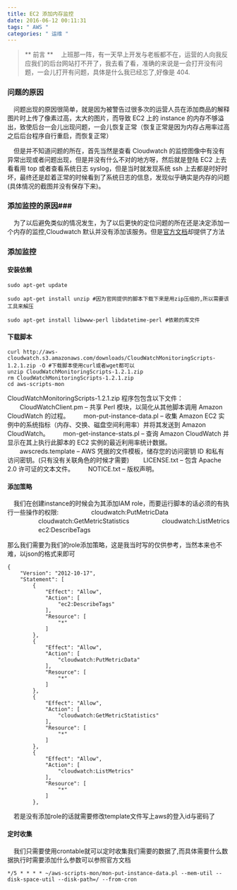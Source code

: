 ```yaml
---
title: EC2 添加内存监控
date: 2016-06-12 00:11:31
tags: " AWS "
categories: " 运维 "
---
```

>** 前言 **
　上班那一阵，有一天早上开发与老板都不在，运营的人向我反应我们的后台网站打不开了，我去看了看，准确的来说是一会打开没有问题，一会儿打开有问题，具体是什么我已经忘了,好像是 404.

### 问题的原因 ###

　问题出现的原因很简单，就是因为被警告过很多次的运营人员在添加商品的解释图片时上传了像素过高，太大的图片，而导致 EC2 上的 instance 的内存不够溢出，致使后台一会儿出现问题，一会儿恢复正常（恢复正常是因为内存占用率过高之后后台程序自行重启，而恢复正常）

　但是并不知道问题的所在，首先当然是查看 Cloudwatch 的监控图像中有没有异常出现或者问题出现，但是并没有什么不对的地方呀，然后就是登陆 EC2 上去看看用 top 或者查看系统日志 syslog，但是当时就发现系统 ssh 上去都是时好时坏，最终还是趁着正常的时候看到了系统日志的信息，发现似乎确实是内存的问题(具体情况的截图并没有保存下来)。

### 添加监控的原因###

　为了以后避免类似的情况发生，为了以后更快的定位问题的所在还是决定添加一个内存的监控,Cloudwatch 默认并没有添加该服务。但是[官方文档](http://docs.aws.amazon.com/AmazonCloudWatch/latest/DeveloperGuide/mon-scripts.html)却提供了方法

### 添加监控 ###

#### 安装依赖 ####

```
sudo apt-get update

sudo apt-get install unzip #因为官网提供的脚本下载下来是用zip压缩的,所以需要该工具来解压

sudo apt-get install libwww-perl libdatetime-perl #依赖的库文件
```
#### 下载脚本 ####

```
curl http://aws-cloudwatch.s3.amazonaws.com/downloads/CloudWatchMonitoringScripts-1.2.1.zip -O #下载脚本使用curl或者wget都可以
unzip CloudWatchMonitoringScripts-1.2.1.zip
rm CloudWatchMonitoringScripts-1.2.1.zip
cd aws-scripts-mon
```

CloudWatchMonitoringScripts-1.2.1.zip 程序包包含以下文件：
　　CloudWatchClient.pm – 共享 Perl 模块，以简化从其他脚本调用 Amazon CloudWatch 的过程。
　　mon-put-instance-data.pl – 收集 Amazon EC2 实例中的系统指标（内存、交换、磁盘空间利用率）并将其发送到 Amazon CloudWatch。
　　mon-get-instance-stats.pl – 查询 Amazon CloudWatch 并显示在其上执行此脚本的 EC2 实例的最近利用率统计数据。
　　awscreds.template – AWS 凭据的文件模板，储存您的访问密钥 ID 和私有访问密钥。(只有没有关联角色的时候才需要)
　　LICENSE.txt – 包含 Apache 2.0 许可证的文本文件。
　　NOTICE.txt – 版权声明。

#### 添加策略 ####

　我们在创建instance的时候会为其添加IAM role，而要运行脚本的话必须的有执行一些操作的权限:
　　　　　cloudwatch:PutMetricData
　　　　　cloudwatch:GetMetricStatistics
　　　　　cloudwatch:ListMetrics
　　　　　ec2:DescribeTags

那么我们需要为我们的role添加策略，这是我当时写的仅供参考，当然本来也不难，以json的格式来即可

```
{
    "Version": "2012-10-17",
    "Statement": [
        {
            "Effect": "Allow",
            "Action": [
                "ec2:DescribeTags"
            ],
            "Resource": [
                "*"
            ]
        },
        {
            "Effect": "Allow",
            "Action": [
                "cloudwatch:PutMetricData"
            ],
            "Resource": [
                "*"
            ]
        },
        {
            "Effect": "Allow",
            "Action": [
                "cloudwatch:GetMetricStatistics"
            ],
            "Resource": [
                "*"
            ]
        },
        {
            "Effect": "Allow",
            "Action": [
                "cloudwatch:ListMetrics"
            ],
            "Resource": [
                "*"
            ]
        },
```

　若是没有添加role的话就需要修改template文件写上aws的登入id与密码了

#### 定时收集 ####

　我们只需要使用crontable就可以定时收集我们需要的数据了,而具体需要什么数据执行时需要添加什么参数可以参照官方文档

```
*/5 * * * * ~/aws-scripts-mon/mon-put-instance-data.pl --mem-util --disk-space-util --disk-path=/ --from-cron
```

